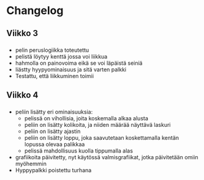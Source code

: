 # Changelog

## Viikko 3
###
- pelin peruslogiikka toteutettu
- pelistä löytyy kenttä jossa voi liikkua
- hahmolla on painovoima eikä se voi läpäistä seiniä
- liästty hyypyominaisuus ja sitä varten palkki
- Testattu, että liikkuminen toimii
## Viikko 4
###
- peliin lisätty eri ominaisuuksia:
  - pelissä on vihollisia, joita koskemalla alkaa alusta
  - peliin on lisätty kolikoita, ja niiden määrää näyttävä laskuri
  - peliin on lisätty ajastin
  - peliin on lisätty loppu, joka saavutetaan koskettamalla kentän lopussa olevaa palikkaa
  - pelissä mahdollisuus kuolla tippumalla alas
- grafiikoita päivitetty, nyt käytössä valmisgrafiikat, jotka päivitetään omiin myöhemmin
- Hyppypalkki poistettu turhana
